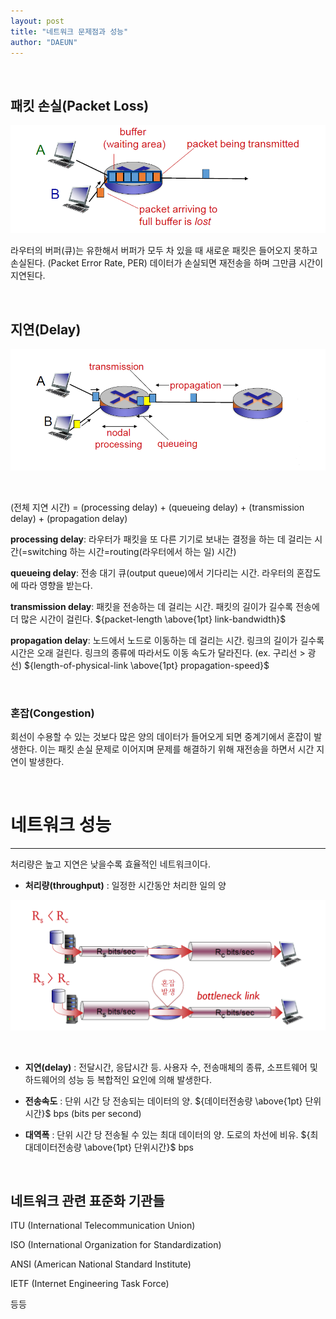 ```yaml
---
layout: post
title: "네트워크 문제점과 성능"
author: "DAEUN"
---
```


<br>

## 패킷 손실(Packet Loss)

![packet loss](/assets/images/packet_loss.png)

라우터의 버퍼(큐)는 유한해서 버퍼가 모두 차 있을 때 새로운 패킷은 들어오지 못하고 손실된다. (Packet Error Rate, PER) 데이터가 손실되면 재전송을 하며 그만큼 시간이 지연된다.

<br>

## 지연(Delay)

![delay](/assets/images/delay.png)

<br>

(전체 지연 시간) = (processing delay) + (queueing delay) + (transmission delay) + (propagation delay)

**processing delay**: 라우터가 패킷을 또 다른 기기로 보내는 결정을 하는 데 걸리는 시간(=switching 하는 시간=routing(라우터에서 하는 일) 시간)

**queueing delay**: 전송 대기 큐(output queue)에서 기다리는 시간. 라우터의 혼잡도에 따라 영향을 받는다.

**transmission delay**: 패킷을 전송하는 데 걸리는 시간. 패킷의 길이가 길수록 전송에 더 많은 시간이 걸린다.   ${packet-length \above{1pt} link-bandwidth}$

**propagation delay**: 노드에서 노드로 이동하는 데 걸리는 시간. 링크의 길이가 길수록 시간은 오래 걸린다. 링크의 종류에 따라서도 이동 속도가 달라진다. (ex. 구리선 > 광선)  ${length-of-physical-link \above{1pt} propagation-speed}$

<br>

### 혼잡(Congestion)

회선이 수용할 수 있는 것보다 많은 양의 데이터가 들어오게 되면 중계기에서 혼잡이 발생한다. 이는 패킷 손실 문제로 이어지며 문제를 해결하기 위해 재전송을 하면서 시간 지연이 발생한다.

<br>

# 네트워크 성능

---

처리량은 높고 지연은 낮을수록 효율적인 네트워크이다.

- **처리량(throughput)** : 일정한 시간동안 처리한 일의 양

![throughput](/assets/images/throughput.png)

<br>

- **지연(delay)** : 전달시간, 응답시간 등. 사용자 수, 전송매체의 종류, 소프트웨어 및 하드웨어의 성능 등 복합적인 요인에 의해 발생한다.

- **전송속도** : 단위 시간 당 전송되는 데이터의 양.  ${데이터전송량 \above{1pt} 단위시간}$ bps (bits per second)

- **대역폭** : 단위 시간 당 전송될 수 있는 최대 데이터의 양. 도로의 차선에 비유.  ${최대데이터전송량 \above{1pt} 단위시간}$ bps

<br>

## 네트워크 관련 표준화 기관들

ITU (International Telecommunication Union)

ISO (International Organization for Standardization)

ANSI (American National Standard Institute)

IETF (Internet Engineering Task Force)

등등